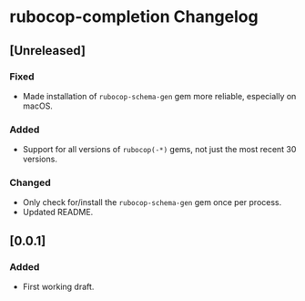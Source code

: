 <!-- Keep a Changelog guide -> https://keepachangelog.com -->

# rubocop-completion Changelog

## [Unreleased]
### Fixed
- Made installation of `rubocop-schema-gen` gem more reliable, especially on macOS.
### Added
- Support for all versions of `rubocop(-*)` gems, not just the most recent 30 versions.
### Changed
- Only check for/install the `rubocop-schema-gen` gem once per process.
- Updated README.

## [0.0.1]
### Added
- First working draft.
